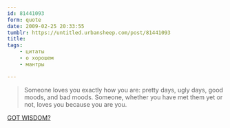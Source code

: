 ```yaml
---
id: 81441093
form: quote
date: 2009-02-25 20:33:55
tumblr: https://untitled.urbansheep.com/post/81441093
title: 
tags:
    - цитаты
    - о хорошем
    - мантры

---
```


<blockquote>
Someone loves you exactly how you are: pretty days, ugly days, good moods, and bad moods. Someone, whether you have met them yet or not, loves you because you are you.
</blockquote>

<a href="http://gotwisdom.tumblr.com/post/80738545/someone-loves-you-exactly-how-you-are-pretty-days">GOT WISDOM?</a>
